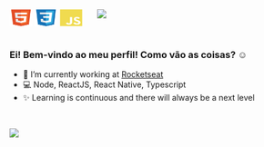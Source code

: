 
<img align="right" src="https://raw.githubusercontent.com/MicaelliMedeiros/micaellimedeiros/master/image/computer-illustration.png" width="350"/>

<div>
  <img align="center" alt="Rafa-HTML" height="30" width="40" src="https://raw.githubusercontent.com/devicons/devicon/master/icons/html5/html5-original.svg">
  <img align="center" alt="Rafa-CSS" height="30" width="40" src="https://raw.githubusercontent.com/devicons/devicon/master/icons/css3/css3-original.svg">
  <img align="center" alt="Rafa-Js" height="30" width="40" src="https://raw.githubusercontent.com/devicons/devicon/master/icons/javascript/javascript-plain.svg">
</div>

</br>

### Ei! Bem-vindo ao meu perfil! Como vão as coisas? ☺

- 🚀 I’m currently working at [Rocketseat](https://rocketseat.com.br/)
- 💻 Node, ReactJS, React Native, Typescript
- ✨ Learning is continuous and there will always be a next level

</br> 

<a href="https://www.linkedin.com/in/rafaella-ballerini-45875016a" target="_blank"><img src="https://img.shields.io/badge/-LinkedIn-%230077B5?style=for-the-badge&logo=linkedin&logoColor=white" target="_blank"></a>
